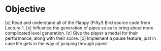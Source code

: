 # Objective

[x] Read and understand all of the Flappy (Fifty!) Bird source code from Lecture 1.
[x] Influence the generation of pipes so as to bring about more complicated level generation.
[x] Give the player a medal for their performance, along with their score.
[x] Implement a pause feature, just in case life gets in the way of jumping through pipes!
